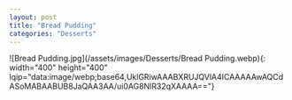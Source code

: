 ```yaml
---
layout: post
title: "Bread Pudding"
categories: "Desserts"
---
```

![Bread Pudding.jpg](/assets/images/Desserts/Bread Pudding.webp){: width="400" height="400" lqip="data:image/webp;base64,UklGRiwAAABXRUJQVlA4ICAAAAAwAQCdASoMABAABUB8JaQAA3AA/ui0AG8NlR32qXAAAA=="}

